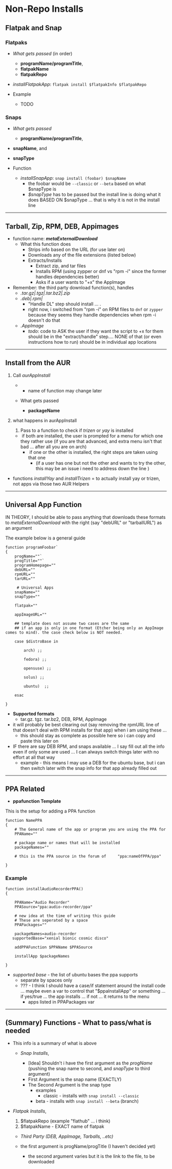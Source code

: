 # Non-Repo Installs

## Flatpak and Snap

### Flatpaks

- _What gets passed_ (in order)
  - **programName/programTitle**,
  - **flatpakName**
  - **flatpakRepo**

- *installFlatpakApp*: `flatpak install $flatpakInfo $flatpakRepo`
- Example

  - TODO

### Snaps

- _What gets passed_

  - **programName/programTitle**,
- **snapName**, and
- **snapType**
- Function
  - *installSnapApp*: `snap install (foobar) $snapName`
    - the foobar would be `--classic` or `--beta` based on what $snapType is
    - _$snapType_ has to be passed but the install line is doing what it does BASED ON $snapType ... that is why it is not in the install line

* * *

## Tarball, Zip, RPM, DEB, Appimages

- function name: **_metaExternalDownload_**
  - What this function does
    - Strips info based on the URL (for use later on)
    - Downloads any of the file extensions (listed below)
    - Extracts/Installs
      - Extract zip, and tar files
      - Installs RPM (using zypper or dnf vs "rpm -i" since the former handles dependencies better)
      - Asks if a user wants to "+x" the AppImage
- Remember: the third party download function(s), handles
  - _.tar.gz|.tgz|.tar.bz2|.zip_
  - _.deb|.rpm|_
    - "Handle DL" step should install ... .
    - right now, i switched from "rpm -i" on RPM files to `dnf` or `zypper` because they seems they handle dependencies when rpm -i doesn't do that
  - _.AppImage_
    - *todo*: code to ASK the user if they want the script to +x for them should be in the "extract/handle" step.... NONE of that (or even instructions how to run) should be in individual app locations

* * *

## Install from the AUR

1. Call _aurAppInstall_

    - -   name of function may change later

    - What gets passed
        - **packageName**

2. what happens in aurAppInstall

    1. Pass to a function to check if _trizen_ or _yay_ is installed

    - ​ if both are installed, the user is prompted for a menu for which one they rather use (if you are that advanced, and extra menu isn't that bad ... after all you are on arch)
        - ​ if one or the other is installed, the right steps are taken using that one
            - (if a user has one but not the other and wants to try the other, this may be an issue i need to address down the line )

- functions _installYay_ and _installTrizen_ = to actually install yay or trizen, not apps via those two AUR Helpers

* * *

## Universal App Function

IN THEORY, I should be able to pass anything that downloads these formats to _metaExternalDownload_ with the right (say "debURL" or "tarballURL") as an argument

The example below is a general guide

    function programFoobar`
    {
        progName=""`
        progTitle=""`
        programHomepage=""
        debURL=""
        rpmURL=""
        tarURL=""

         # Universal Apps
        snapName=""
        snapType=""

        flatpak=""

        appImageURL=""

        ## template does not assume two cases are the same
        ## if an app is only in one format (Etcher being only an AppImage comes to mind). the case check below is NOT needed.

        case $distroBase in

            arch) ;;

            fedora) ;;

            opensuse) ;;

            solus) ;;

            ubuntu)  ;;

        esac

    }

- **Supported formats**
  - tar.gz. tgz. tar.bz2, DEB, RPM, AppImage
- it will probably be best clearing out (say removing the rpmURL line of that doesn't deal with RPM installs for that app) when i am using these ...
  - this should stay as complete as possible here so i can copy and paste this later on
- IF there are say DEB RPM, and snaps available ... I say fill out all the info even if only some are used ... I can always switch things later with no effort at all that way
  - example - this means I may use a DEB for the ubuntu base, but i can then switch later with the snap info for that app already filled out

* * *

## PPA Related

- **ppafunction Template**

This is the setup for adding a PPA function

    function NamePPA
    {
        # The General name of the app or program you are using the PPA for
        PPAName=""

        # package name or names that will be installed
        packageNames=""

        # this is the PPA source in the forum of     "ppa:nameOfPPA/ppa"

    }

### Example

    function installAudioRecorderPPA()
    {

        PPAName="Audio Recorder"
        PPASource="ppa:audio-recorder/ppa"

        # new idea at the time of writing this guide
        # These are seperated by a space
        PPAPackages=""

        packageNames=audio-recorder
       supportedBase="xenial bionic cosmic disco"

        addPPAFunction $PPAName $PPASource

        installApp $packageNames

    }

- *supported base* - the list of ubuntu bases the ppa supports
  - separate by spaces only
  - ??? - I think I should have a case/if statement around the install code ... maybe even a var to control that "$ppaInstallApp" or something ... if yes/true ... the app installs ... if not ... it returns to the menu
    - apps listed in PPAPackages var

* * *

## (Summary) Functions - What to pass/what is needed

- This info is a summary of what is above

  - *Snap Installs*,

    - [Idea] Shouldn't i have the first argument as the _progName_ (pushing the snap name to second, and _snapType_ to third argument)
    - First Argument is the snap name  (EXACTLY)
    - The Second Argument is the snap type
      - examples
        - classic - installs with `snap install --classic`
      - beta - installs with `snap install --beta` (branch)

- *Flatpak Installs*,

    1. $flatpakRepo (example "flathub" ... i think)
    2. $flatpakName - EXACT name of flatpak

  - *Third Party _(DEB, AppImage, Tarballs, ..etc)_*

  - the first argument is progName/progTitle (I haven't decided  yet)
    - the second argument varies but it is the link to the file, to be downloaded
